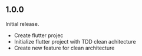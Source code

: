 ## 1.0.0

 Initial release.
- Create flutter projec
- Initialize flutter project with TDD clean achitecture
- Create new feature for clean architecture
